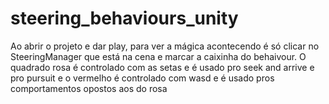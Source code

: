 # steering_behaviours_unity

Ao abrir o projeto e dar play, para ver a mágica acontecendo é só clicar no SteeringManager que está na cena e marcar a caixinha do behaivour. O quadrado rosa é controlado com as setas e é usado pro seek and arrive e pro pursuit e o vermelho é controlado com wasd e é usado pros comportamentos opostos aos do rosa
